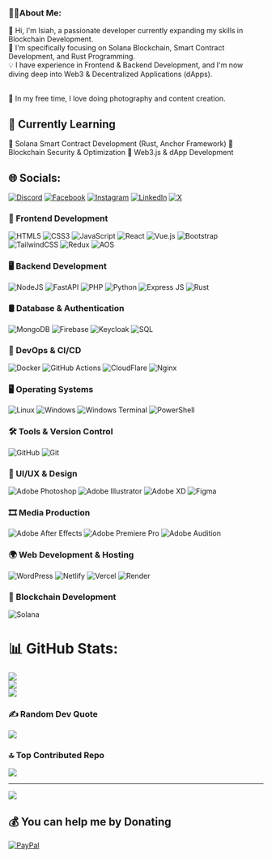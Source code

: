 ### 👨‍🎓About Me:
👋 Hi, I'm Isiah, a passionate developer currently expanding my skills in Blockchain Development. <br>
👋  I'm specifically focusing on Solana Blockchain, Smart Contract Development, and Rust Programming.<br>
💡 I have experience in Frontend & Backend Development, and I'm now diving deep into Web3 & Decentralized Applications (dApps). <br> <br>

📸 In my free time, I love doing photography and content creation. 

## 📖 Currently Learning 
🔹 Solana Smart Contract Development (Rust, Anchor Framework)
🔹 Blockchain Security & Optimization
🔹 Web3.js & dApp Development

## 🌐 Socials:
[![Discord](https://img.shields.io/badge/Discord-%237289DA.svg?logo=discord&logoColor=white)](https://discord.gg/@_griffin_techs_) [![Facebook](https://img.shields.io/badge/Facebook-%231877F2.svg?logo=Facebook&logoColor=white)](https://facebook.com/https://www.facebook.com/tuyisenge.isiah) [![Instagram](https://img.shields.io/badge/Instagram-%23E4405F.svg?logo=Instagram&logoColor=white)](https://www.instagram.com/_griffin_techs_) [![LinkedIn](https://img.shields.io/badge/LinkedIn-%230077B5.svg?logo=linkedin&logoColor=white)](https://www.linkedin.com/in/isiah-tuyisenge/) [![X](https://img.shields.io/badge/X-black.svg?logo=X&logoColor=white)](https://x.com/griffin_ug_)

### 🎨 Frontend Development
![HTML5](https://img.shields.io/badge/html5-%23E34F26.svg?style=for-the-badge&logo=html5&logoColor=white)
![CSS3](https://img.shields.io/badge/css3-%231572B6.svg?style=for-the-badge&logo=css3&logoColor=white)
![JavaScript](https://img.shields.io/badge/javascript-%23323330.svg?style=for-the-badge&logo=javascript&logoColor=%23F7DF1E)
![React](https://img.shields.io/badge/react-%2320232a.svg?style=for-the-badge&logo=react&logoColor=%2361DAFB)
![Vue.js](https://img.shields.io/badge/Vue.js-35495E?style=for-the-badge&logo=vue.js&logoColor=4FC08D)
![Bootstrap](https://img.shields.io/badge/bootstrap-%238511FA.svg?style=for-the-badge&logo=bootstrap&logoColor=white)
![TailwindCSS](https://img.shields.io/badge/tailwindcss-%2338B2AC.svg?style=for-the-badge&logo=tailwind-css&logoColor=white)
![Redux](https://img.shields.io/badge/redux-%23593d88.svg?style=for-the-badge&logo=redux&logoColor=white)
![AOS](https://img.shields.io/badge/AOS-%23FF6175.svg?style=for-the-badge&logo=AOS&logoColor=white)

### 🖥 Backend Development
![NodeJS](https://img.shields.io/badge/node.js-6DA55F?style=for-the-badge&logo=node.js&logoColor=white)
![FastAPI](https://img.shields.io/badge/FastAPI-009688?style=for-the-badge&logo=fastapi&logoColor=white)
![PHP](https://img.shields.io/badge/php-%23777BB4.svg?style=for-the-badge&logo=php&logoColor=white)
![Python](https://img.shields.io/badge/python-3670A0?style=for-the-badge&logo=python&logoColor=ffdd54)
![Express JS](https://img.shields.io/badge/Express.js-%23404d59.svg?style=for-the-badge&logo=express&logoColor=white)
![Rust](https://img.shields.io/badge/Rust-%23000000.svg?style=for-the-badge&logo=rust&logoColor=white)

### 🛢 Database & Authentication
![MongoDB](https://img.shields.io/badge/MongoDB-4EA94B?style=for-the-badge&logo=mongodb&logoColor=white)
![Firebase](https://img.shields.io/badge/firebase-%23039BE5.svg?style=for-the-badge&logo=firebase)
![Keycloak](https://img.shields.io/badge/Keycloak-%23000000.svg?style=for-the-badge&logo=keycloak&logoColor=white)
![SQL](https://img.shields.io/badge/SQL-%2300f.svg?style=for-the-badge&logo=sql&logoColor=white)

### 🚀 DevOps & CI/CD
![Docker](https://img.shields.io/badge/docker-%230db7ed.svg?style=for-the-badge&logo=docker&logoColor=white)
![GitHub Actions](https://img.shields.io/badge/GitHub_Actions-%232671E5.svg?style=for-the-badge&logo=githubactions&logoColor=white)
![CloudFlare](https://img.shields.io/badge/CloudFlare-%2303A6A1.svg?style=for-the-badge&logo=cloudflare&logoColor=white)
![Nginx](https://img.shields.io/badge/Nginx-%23009639.svg?style=for-the-badge&logo=nginx&logoColor=white)


### 🖥 Operating Systems
![Linux](https://img.shields.io/badge/linux-%23FCC624.svg?style=for-the-badge&logo=linux&logoColor=white)
![Windows](https://img.shields.io/badge/Windows-%231572B6.svg?style=for-the-badge&logo=windows&logoColor=white)
![Windows Terminal](https://img.shields.io/badge/Windows%20Terminal-%234D4D4D.svg?style=for-the-badge&logo=windows-terminal&logoColor=white)
![PowerShell](https://img.shields.io/badge/PowerShell-%235391FE.svg?style=for-the-badge&logo=powershell&logoColor=white)

### 🛠 Tools & Version Control
![GitHub](https://img.shields.io/badge/github-%23121011.svg?style=for-the-badge&logo=github&logoColor=white)
![Git](https://img.shields.io/badge/git-%23F05032.svg?style=for-the-badge&logo=git&logoColor=white)

### 🎨 UI/UX & Design
![Adobe Photoshop](https://img.shields.io/badge/adobe%20photoshop-%2331A8FF.svg?style=for-the-badge&logo=adobe%20photoshop&logoColor=white)
![Adobe Illustrator](https://img.shields.io/badge/adobe%20illustrator-%23FF9A00.svg?style=for-the-badge&logo=adobe%20illustrator&logoColor=white)
![Adobe XD](https://img.shields.io/badge/Adobe%20XD-470137?style=for-the-badge&logo=Adobe%20XD&logoColor=#FF61F6)
![Figma](https://img.shields.io/badge/figma-%23000000.svg?style=for-the-badge&logo=figma&logoColor=white)

### 🎞 Media Production
![Adobe After Effects](https://img.shields.io/badge/Adobe%20After%20Effects-9999FF.svg?style=for-the-badge&logo=Adobe%20After%20Effects&logoColor=white)
![Adobe Premiere Pro](https://img.shields.io/badge/Adobe%20Premiere%20Pro-9999FF.svg?style=for-the-badge&logo=Adobe%20Premiere%20Pro&logoColor=white)
![Adobe Audition](https://img.shields.io/badge/Adobe%20Audition-9999FF.svg?style=for-the-badge&logo=Adobe%20Audition&logoColor=white)

### 🌍 Web Development & Hosting
![WordPress](https://img.shields.io/badge/WordPress-%23117AC9.svg?style=for-the-badge&logo=WordPress&logoColor=white)
![Netlify](https://img.shields.io/badge/Netlify-%23000000.svg?style=for-the-badge&logo=netlify&logoColor=white)
![Vercel](https://img.shields.io/badge/Vercel-%23000000.svg?style=for-the-badge&logo=vercel&logoColor=white)
![Render](https://img.shields.io/badge/Render-%23000000.svg?style=for-the-badge&logo=render&logoColor=white)

### 🔗 Blockchain Development
![Solana](https://img.shields.io/badge/Solana-3e3e3e?style=for-the-badge&logo=solana&logoColor=00FFA3)

# 📊 GitHub Stats:
![](https://github-readme-stats.vercel.app/api?username=Griffin250&theme=dark&hide_border=false&include_all_commits=false&count_private=false)<br/>
![](https://github-readme-streak-stats.herokuapp.com/?user=Griffin250&theme=dark&hide_border=false)<br/>
![](https://github-readme-stats.vercel.app/api/top-langs/?username=Griffin250&theme=dark&hide_border=false&include_all_commits=false&count_private=false&layout=compact)

### ✍️ Random Dev Quote
![](https://quotes-github-readme.vercel.app/api?type=horizontal&theme=radical)

### 🔝 Top Contributed Repo
![](https://github-contributor-stats.vercel.app/api?username=Griffin250&limit=5&theme=radical&combine_all_yearly_contributions=true)

---
[![](https://visitcount.itsvg.in/api?id=Griffin250&icon=0&color=0)](https://visitcount.itsvg.in)

  ## 💰 You can help me by Donating
  [![PayPal](https://img.shields.io/badge/PayPal-00457C?style=for-the-badge&logo=paypal&logoColor=white)](https://paypal.me/@isiah256) 

  
<!-- Proudly created with GPRM ( https://gprm.itsvg.in ) -->
